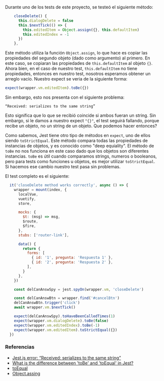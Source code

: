 Durante uno de los tests de este proyecto, se testeó el siguiente método:

```javascript
    closeDelete() {
      this.dialogDelete = false
      this.$nextTick(() => {
        this.editedItem = Object.assign({}, this.defaultItem)
        this.editedIndex = -1
      })
    },
```

Este método utiliza la función `Object.assign`, lo que hace es copiar las propiedades del segundo objeto (dado como argumento) al primero. En este caso, se copiaran las propiedades de `this.defaultItem` al objeto `{}`. Ahora bien, en el caso de nuestro test, `this.defaultItem` no tiene propiedades, entonces en nuestro test, nosotros esperamos obtener un arreglo vacío. Nuestro expect se veria de la siguiente forma:

```javascript
expect(wrapper.vm.editedItem).toBe({})
```

Sin embargo, esto nos presenta con el siguiente problema:

```shell
“Received: serializes to the same string”
```

Esto significa que lo que se recibió coincide si ambos fueran un string. Sin embargo, si le damos a nuestro expect `"{}"`, el test seguirá fallando, porque recibe un objeto, no un string de un objeto. Que podemos hacer entonces?

Como sabemos, Jest tiene otro tipo de métodos en `expect`, uno de ellos siendo `toStrictEqual`. Este método compara todas las propiedades de instancias de objetos, y es conocido como "deep equiality". El método de `toBe` no nos funciona en este caso dado que los objetos son diferentes instancias. `toBe` es útil cuando comparamos strings, numeros o booleanos, pero para tests como funciones u objetos, es mejor utilizar `toStrictEqual`. Si hacemos ese cambio nuestro test pasa sin problemas.

El test completo es el siguiente:

```javascript
  it('closeDelete method works correctly', async () => {
    wrapper = mount(index, {
      localVue,
      vuetify,
      store,

      mocks: {
        $t: (msg) => msg,
        $route,
        $fire,
      },
      stubs: ['router-link'],

      data() {
        return {
          forms: [
            { id: '1', pregunta: 'Respuesta 1' },
            { id: '2', pregunta: 'Respuesta 2' },
          ],
        }
      },
    })

    const delCanAnswSpy = jest.spyOn(wrapper.vm, 'closeDelete')

    const delCanAnswBtn = wrapper.find('#cancelBtn')
    delCanAnswBtn.trigger('click')
    await wrapper.vm.$nextTick()

    expect(delCanAnswSpy).toHaveBeenCalledTimes(1)
    expect(wrapper.vm.dialogDelete).toBe(false)
    expect(wrapper.vm.editedIndex).toBe(-1)
    expect(wrapper.vm.editedItem).toStrictEqual({})
  })
```

### Referencias
- [Jest.js error: “Received: serializes to the same string”](https://stackoverflow.com/questions/56839801/jest-js-error-received-serializes-to-the-same-string)
- [What is the difference between 'toBe' and 'toEqual' in Jest?](https://stackoverflow.com/questions/45195025/what-is-the-difference-between-tobe-and-toequal-in-jest)
- [toEqual](https://jestjs.io/docs/expect#toequalvalue)
- [Object.assing](https://www.educative.io/edpresso/what-is-the-objectassign-method-in-javascript?affiliate_id=5082902844932096&utm_source=google&utm_medium=cpc&utm_campaign=grokking-ci&utm_term=&utm_campaign=Grokking+Coding+Interview+-+USA%2B&utm_source=adwords&utm_medium=ppc&hsa_acc=5451446008&hsa_cam=1871092258&hsa_grp=84009716779&hsa_ad=396821895536&hsa_src=g&hsa_tgt=aud-597782228586:dsa-1287243227899&hsa_kw=&hsa_mt=b&hsa_net=adwords&hsa_ver=3&gclid=CjwKCAjwz_WGBhA1EiwAUAxIcWjk7oqKxOZLn-Jk160m0wEbX3er2NNylAKU4QTDGn1ltzuqgoeToRoCJ6cQAvD_BwE)